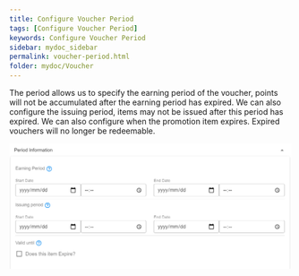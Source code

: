 ```yaml
---
title: Configure Voucher Period
tags: [Configure Voucher Period]
keywords: Configure Voucher Period
sidebar: mydoc_sidebar
permalink: voucher-period.html
folder: mydoc/Voucher
---
```


The period allows us to specify the earning period of the voucher, points will not be accumulated after the earning period has expired. We can also configure the issuing period, items may not be issued after this period has expired. We can also configure when the promotion item expires. Expired vouchers will no longer be redeemable. 

<img src="./img/Promotions/PromotionPeriodMaint.png" alt="">